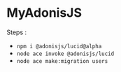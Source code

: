 # MyAdonisJS

Steps :

- `npm i @adonisjs/lucid@alpha`
- `node ace invoke @adonisjs/lucid`
- `node ace make:migration users`
